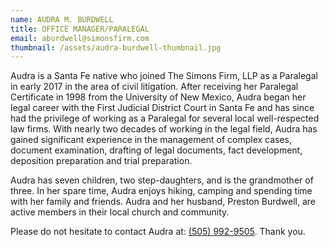 ```yaml
---
name: AUDRA M. BURDWELL
title: OFFICE MANAGER/PARALEGAL
email: aburdwell@simonsfirm.com
thumbnail: /assets/audra-burdwell-thumbnail.jpg
---
```

Audra is a Santa Fe native who joined The Simons Firm, LLP as a Paralegal in early 2017 in the area of civil litigation. After receiving her Paralegal Certificate in 1998 from the University of New Mexico, Audra began her legal career with the First Judicial District Court in Santa Fe and has since had the privilege of working as a Paralegal for several local well-respected law firms. With nearly two decades of working in the legal field, Audra has gained significant experience in the management of complex cases, document examination, drafting of legal documents, fact development, deposition preparation and trial preparation.

Audra has seven children, two step-daughters, and is the grandmother of three. In her spare time, Audra enjoys hiking, camping and spending time with her family and friends. Audra and her husband, Preston Burdwell, are active members in their local church and community.

Please do not hesitate to contact Audra at: [(505) 992-9505](tel:1-505-992-9505). Thank you.
